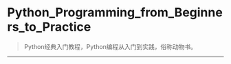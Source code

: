 # Python_Programming_from_Beginners_to_Practice
>Python经典入门教程，Python编程从入门到实践，俗称动物书。
>>
***********************************
